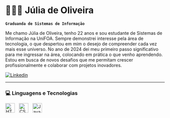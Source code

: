 # 👩🏻‍💻 Júlia de Oliveira

**`Graduanda de Sistemas de Informação`**

Me chamo Júlia de Oliveira, tenho 22 anos e sou estudante de Sistemas de Informação na UniFOA. Sempre demonstrei interesse pela área de tecnologia, o que despertou em mim o desejo de compreender cada vez mais esse universo. No ano de 2024 dei meu primeiro passo significativo para me ingressar na área, colocando em prática o que venho aprendendo. Estou em busca de novos desafios que me permitam crescer profissionalmente e colaborar com projetos inovadores. 

<p align="left">
    <a href="https://www.linkedin.com/in/j%C3%BAlia-de-oliveira-4a0991386?utm_source=share&utm_campaign=share_via&utm_content=profile&utm_medium=android_app">
        <img 
            title="Linkedin" 
            src="https://img.shields.io/badge/LinkedIn-0077B5?style=for-the-badge&logo=linkedin&logoColor=white"
        />
    </a>       
</p>

---

### 💻 Linguagens e Tecnologias

<img 
    align="left" 
    alt="HTML"
    title="HTML" 
    width="30px" 
    style="padding-right: 10px;" 
    src="https://cdn.jsdelivr.net/gh/devicons/devicon@latest/icons/html5/html5-original.svg" 
/>
<img 
    align="left" 
    alt="CSS" 
    title="CSS"
    width="30px" 
    style="padding-right: 10px;" 
    src="https://cdn.jsdelivr.net/gh/devicons/devicon@latest/icons/css3/css3-original.svg" 
/>
<img 
    align="left" 
    alt="JavaScript" 
    title="JavaScript"
    width="30px" 
    style="padding-right: 10px;" 
    src="https://cdn.jsdelivr.net/gh/devicons/devicon@latest/icons/javascript/javascript-original.svg" 
/>
